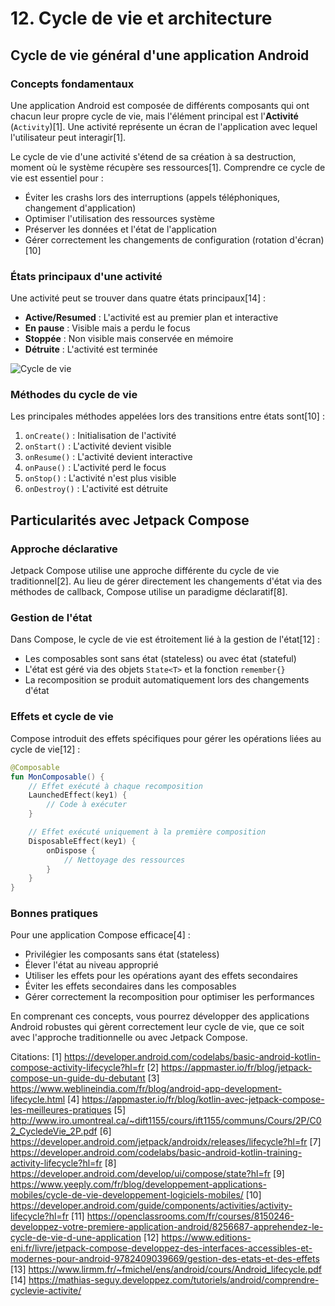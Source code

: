 # 12. Cycle de vie et architecture

## Cycle de vie général d'une application Android

### Concepts fondamentaux

Une application Android est composée de différents composants qui ont chacun leur propre cycle de vie, mais l'élément
principal est l'**Activité** (`Activity`)[1]. Une activité représente un écran de l'application avec lequel
l'utilisateur peut interagir[1].

Le cycle de vie d'une activité s'étend de sa création à sa destruction, moment où le système récupère ses ressources[1].
Comprendre ce cycle de vie est essentiel pour :

- Éviter les crashs lors des interruptions (appels téléphoniques, changement d'application)
- Optimiser l'utilisation des ressources système
- Préserver les données et l'état de l'application
- Gérer correctement les changements de configuration (rotation d'écran)[10]

### États principaux d'une activité

Une activité peut se trouver dans quatre états principaux[14] :

- **Active/Resumed** : L'activité est au premier plan et interactive
- **En pause** : Visible mais a perdu le focus
- **Stoppée** : Non visible mais conservée en mémoire
- **Détruite** : L'activité est terminée

![Cycle de vie](https://developer.android.com/static/codelabs/basic-android-kotlin-compose-activity-lifecycle/img/468988518c270b38.png?hl=fr)

### Méthodes du cycle de vie

Les principales méthodes appelées lors des transitions entre états sont[10] :

1. `onCreate()` : Initialisation de l'activité
2. `onStart()` : L'activité devient visible
3. `onResume()` : L'activité devient interactive
4. `onPause()` : L'activité perd le focus
5. `onStop()` : L'activité n'est plus visible
6. `onDestroy()` : L'activité est détruite

## Particularités avec Jetpack Compose

### Approche déclarative

Jetpack Compose utilise une approche différente du cycle de vie traditionnel[2]. Au lieu de gérer directement les
changements d'état via des méthodes de callback, Compose utilise un paradigme déclaratif[8].

### Gestion de l'état

Dans Compose, le cycle de vie est étroitement lié à la gestion de l'état[12] :

- Les composables sont sans état (stateless) ou avec état (stateful)
- L'état est géré via des objets `State<T>` et la fonction `remember{}`
- La recomposition se produit automatiquement lors des changements d'état

### Effets et cycle de vie

Compose introduit des effets spécifiques pour gérer les opérations liées au cycle de vie[12] :

```kotlin
@Composable
fun MonComposable() {
    // Effet exécuté à chaque recomposition
    LaunchedEffect(key1) {
        // Code à exécuter
    }

    // Effet exécuté uniquement à la première composition
    DisposableEffect(key1) {
        onDispose {
            // Nettoyage des ressources
        }
    }
}
```

### Bonnes pratiques

Pour une application Compose efficace[4] :

- Privilégier les composants sans état (stateless)
- Élever l'état au niveau approprié
- Utiliser les effets pour les opérations ayant des effets secondaires
- Éviter les effets secondaires dans les composables
- Gérer correctement la recomposition pour optimiser les performances

En comprenant ces concepts, vous pourrez développer des applications Android robustes qui gèrent correctement leur cycle
de vie, que ce soit avec l'approche traditionnelle ou avec Jetpack Compose.

Citations:
[1] https://developer.android.com/codelabs/basic-android-kotlin-compose-activity-lifecycle?hl=fr
[2] https://appmaster.io/fr/blog/jetpack-compose-un-guide-du-debutant
[3] https://www.weblineindia.com/fr/blog/android-app-development-lifecycle.html
[4] https://appmaster.io/fr/blog/kotlin-avec-jetpack-compose-les-meilleures-pratiques
[5] http://www.iro.umontreal.ca/~dift1155/cours/ift1155/communs/Cours/2P/C02_CycledeVie_2P.pdf
[6] https://developer.android.com/jetpack/androidx/releases/lifecycle?hl=fr
[7] https://developer.android.com/codelabs/basic-android-kotlin-training-activity-lifecycle?hl=fr
[8] https://developer.android.com/develop/ui/compose/state?hl=fr
[9] https://www.yeeply.com/fr/blog/developpement-applications-mobiles/cycle-de-vie-developpement-logiciels-mobiles/
[10] https://developer.android.com/guide/components/activities/activity-lifecycle?hl=fr
[11] https://openclassrooms.com/fr/courses/8150246-developpez-votre-premiere-application-android/8256687-apprehendez-le-cycle-de-vie-d-une-application
[12] https://www.editions-eni.fr/livre/jetpack-compose-developpez-des-interfaces-accessibles-et-modernes-pour-android-9782409039669/gestion-des-etats-et-des-effets
[13] https://www.lirmm.fr/~fmichel/ens/android/cours/Android_lifecycle.pdf
[14] https://mathias-seguy.developpez.com/tutoriels/android/comprendre-cyclevie-activite/
